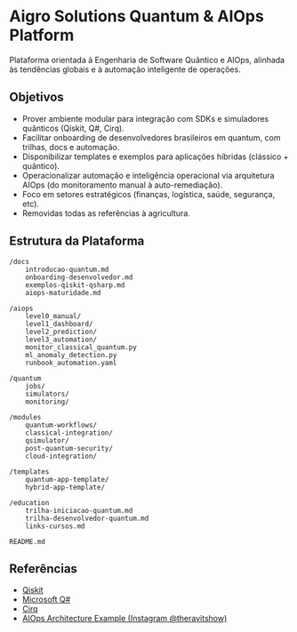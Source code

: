 # Aigro Solutions Quantum & AIOps Platform

Plataforma orientada à Engenharia de Software Quântico e AIOps, alinhada às tendências globais e à automação inteligente de operações.

## Objetivos

- Prover ambiente modular para integração com SDKs e simuladores quânticos (Qiskit, Q#, Cirq).
- Facilitar onboarding de desenvolvedores brasileiros em quantum, com trilhas, docs e automação.
- Disponibilizar templates e exemplos para aplicações híbridas (clássico + quântico).
- Operacionalizar automação e inteligência operacional via arquitetura AIOps (do monitoramento manual à auto-remediação).
- Foco em setores estratégicos (finanças, logística, saúde, segurança, etc).
- Removidas todas as referências à agricultura.

## Estrutura da Plataforma

```
/docs
    introducao-quantum.md
    onboarding-desenvolvedor.md
    exemplos-qiskit-qsharp.md
    aiops-maturidade.md

/aiops
    level0_manual/
    level1_dashboard/
    level2_prediction/
    level3_automation/
    monitor_classical_quantum.py
    ml_anomaly_detection.py
    runbook_automation.yaml

/quantum
    jobs/
    simulators/
    monitoring/

/modules
    quantum-workflows/
    classical-integration/
    qsimulator/
    post-quantum-security/
    cloud-integration/

/templates
    quantum-app-template/
    hybrid-app-template/

/education
    trilha-iniciacao-quantum.md
    trilha-desenvolvedor-quantum.md
    links-cursos.md

README.md
```

## Referências

- [Qiskit](https://qiskit.org/)
- [Microsoft Q#](https://docs.microsoft.com/azure/quantum/user-guide/)
- [Cirq](https://quantumai.google/cirq)
- [AIOps Architecture Example (Instagram @theravitshow)](https://www.instagram.com/theravitshow)